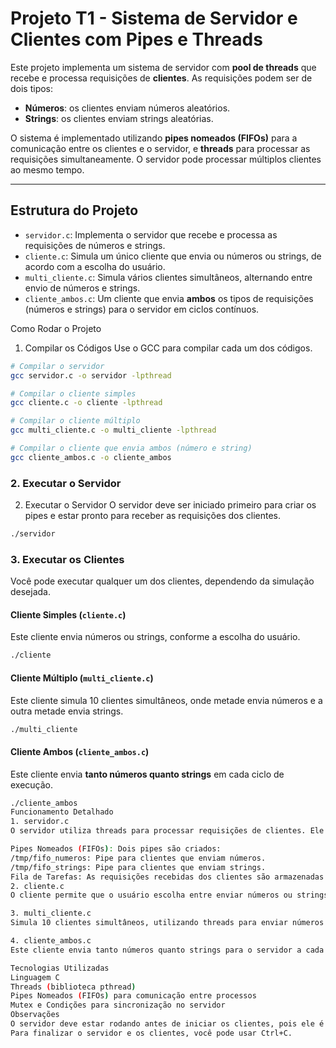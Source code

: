 # Projeto T1 - Sistema de Servidor e Clientes com Pipes e Threads

Este projeto implementa um sistema de servidor com **pool de threads** que recebe e processa requisições de **clientes**. As requisições podem ser de dois tipos:
- **Números**: os clientes enviam números aleatórios.
- **Strings**: os clientes enviam strings aleatórias.

O sistema é implementado utilizando **pipes nomeados (FIFOs)** para a comunicação entre os clientes e o servidor, e **threads** para processar as requisições simultaneamente. O servidor pode processar múltiplos clientes ao mesmo tempo.

---

## Estrutura do Projeto

- `servidor.c`: Implementa o servidor que recebe e processa as requisições de números e strings.
- `cliente.c`: Simula um único cliente que envia ou números ou strings, de acordo com a escolha do usuário.
- `multi_cliente.c`: Simula vários clientes simultâneos, alternando entre envio de números e strings.
- `cliente_ambos.c`: Um cliente que envia **ambos** os tipos de requisições (números e strings) para o servidor em ciclos contínuos.

Como Rodar o Projeto
1. Compilar os Códigos
Use o GCC para compilar cada um dos códigos.

```bash
# Compilar o servidor
gcc servidor.c -o servidor -lpthread

# Compilar o cliente simples
gcc cliente.c -o cliente -lpthread

# Compilar o cliente múltiplo
gcc multi_cliente.c -o multi_cliente -lpthread

# Compilar o cliente que envia ambos (número e string)
gcc cliente_ambos.c -o cliente_ambos
```

### 2. Executar o Servidor

2. Executar o Servidor
O servidor deve ser iniciado primeiro para criar os pipes e estar pronto para receber as requisições dos clientes.

```bash
./servidor
```

### 3. Executar os Clientes

Você pode executar qualquer um dos clientes, dependendo da simulação desejada.

#### Cliente Simples (`cliente.c`)

Este cliente envia números ou strings, conforme a escolha do usuário.

```bash
./cliente
```

#### Cliente Múltiplo (`multi_cliente.c`)

Este cliente simula 10 clientes simultâneos, onde metade envia números e a outra metade envia strings.

```bash
./multi_cliente
```

#### Cliente Ambos (`cliente_ambos.c`)

Este cliente envia **tanto números quanto strings** em cada ciclo de execução.

```bash
./cliente_ambos
Funcionamento Detalhado
1. servidor.c
O servidor utiliza threads para processar requisições de clientes. Ele possui um pool de threads com algumas threads dedicadas ao processamento de números e outras ao processamento de strings.

Pipes Nomeados (FIFOs): Dois pipes são criados:
/tmp/fifo_numeros: Pipe para clientes que enviam números.
/tmp/fifo_strings: Pipe para clientes que enviam strings.
Fila de Tarefas: As requisições recebidas dos clientes são armazenadas em uma fila e processadas pelas threads do servidor.
2. cliente.c
O cliente permite que o usuário escolha entre enviar números ou strings. Após a escolha, o cliente entra em um loop onde envia requisições continuamente para o servidor.

3. multi_cliente.c
Simula 10 clientes simultâneos, utilizando threads para enviar números e strings ao servidor. As threads alternam entre enviar números ou strings.

4. cliente_ambos.c
Este cliente envia tanto números quanto strings para o servidor a cada ciclo. Ele abre os pipes correspondentes e envia as duas requisições.

Tecnologias Utilizadas
Linguagem C
Threads (biblioteca pthread)
Pipes Nomeados (FIFOs) para comunicação entre processos
Mutex e Condições para sincronização no servidor
Observações
O servidor deve estar rodando antes de iniciar os clientes, pois ele é responsável por criar os pipes nomeados.
Para finalizar o servidor e os clientes, você pode usar Ctrl+C.